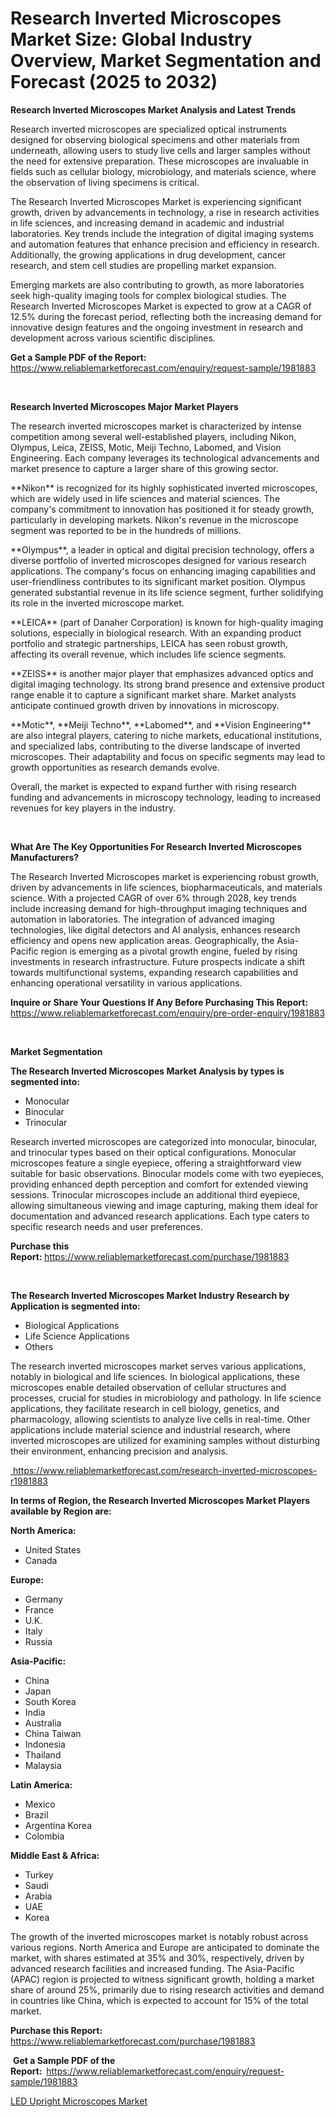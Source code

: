 <p><h1>Research Inverted Microscopes Market Size: Global Industry Overview, Market Segmentation and Forecast (2025 to 2032)</h1></p><p><strong>Research Inverted Microscopes Market Analysis and Latest Trends</strong></p>
<p><p>Research inverted microscopes are specialized optical instruments designed for observing biological specimens and other materials from underneath, allowing users to study live cells and larger samples without the need for extensive preparation. These microscopes are invaluable in fields such as cellular biology, microbiology, and materials science, where the observation of living specimens is critical.</p><p>The Research Inverted Microscopes Market is experiencing significant growth, driven by advancements in technology, a rise in research activities in life sciences, and increasing demand in academic and industrial laboratories. Key trends include the integration of digital imaging systems and automation features that enhance precision and efficiency in research. Additionally, the growing applications in drug development, cancer research, and stem cell studies are propelling market expansion. </p><p>Emerging markets are also contributing to growth, as more laboratories seek high-quality imaging tools for complex biological studies. The Research Inverted Microscopes Market is expected to grow at a CAGR of 12.5% during the forecast period, reflecting both the increasing demand for innovative design features and the ongoing investment in research and development across various scientific disciplines.</p></p>
<p><strong>Get a Sample PDF of the Report:&nbsp;</strong> <a href="https://www.reliablemarketforecast.com/enquiry/request-sample/1981883?utm_campaign=2038&utm_medium=2&utm_source=Github&utm_content=ia&utm_term=02032025&utm_id=research-inverted-microscopes">https://www.reliablemarketforecast.com/enquiry/request-sample/1981883</a></p>
<p>&nbsp;</p>
<p><strong>Research Inverted Microscopes Major Market Players</strong></p>
<p><p>The research inverted microscopes market is characterized by intense competition among several well-established players, including Nikon, Olympus, Leica, ZEISS, Motic, Meiji Techno, Labomed, and Vision Engineering. Each company leverages its technological advancements and market presence to capture a larger share of this growing sector.</p><p>**Nikon** is recognized for its highly sophisticated inverted microscopes, which are widely used in life sciences and material sciences. The company's commitment to innovation has positioned it for steady growth, particularly in developing markets. Nikon's revenue in the microscope segment was reported to be in the hundreds of millions.</p><p>**Olympus**, a leader in optical and digital precision technology, offers a diverse portfolio of inverted microscopes designed for various research applications. The company's focus on enhancing imaging capabilities and user-friendliness contributes to its significant market position. Olympus generated substantial revenue in its life science segment, further solidifying its role in the inverted microscope market.</p><p>**LEICA** (part of Danaher Corporation) is known for high-quality imaging solutions, especially in biological research. With an expanding product portfolio and strategic partnerships, LEICA has seen robust growth, affecting its overall revenue, which includes life science segments.</p><p>**ZEISS** is another major player that emphasizes advanced optics and digital imaging technology. Its strong brand presence and extensive product range enable it to capture a significant market share. Market analysts anticipate continued growth driven by innovations in microscopy.</p><p>**Motic**, **Meiji Techno**, **Labomed**, and **Vision Engineering** are also integral players, catering to niche markets, educational institutions, and specialized labs, contributing to the diverse landscape of inverted microscopes. Their adaptability and focus on specific segments may lead to growth opportunities as research demands evolve.</p><p>Overall, the market is expected to expand further with rising research funding and advancements in microscopy technology, leading to increased revenues for key players in the industry.</p></p>
<p>&nbsp;</p>
<p><strong>What Are The Key Opportunities For Research Inverted Microscopes Manufacturers?</strong></p>
<p><p>The Research Inverted Microscopes market is experiencing robust growth, driven by advancements in life sciences, biopharmaceuticals, and materials science. With a projected CAGR of over 6% through 2028, key trends include increasing demand for high-throughput imaging techniques and automation in laboratories. The integration of advanced imaging technologies, like digital detectors and AI analysis, enhances research efficiency and opens new application areas. Geographically, the Asia-Pacific region is emerging as a pivotal growth engine, fueled by rising investments in research infrastructure. Future prospects indicate a shift towards multifunctional systems, expanding research capabilities and enhancing operational versatility in various applications.</p></p>
<p><strong>Inquire or Share Your Questions If Any Before Purchasing This Report:</strong> <a href="https://www.reliablemarketforecast.com/enquiry/pre-order-enquiry/1981883?utm_campaign=2038&utm_medium=2&utm_source=Github&utm_content=ia&utm_term=02032025&utm_id=research-inverted-microscopes">https://www.reliablemarketforecast.com/enquiry/pre-order-enquiry/1981883</a></p>
<p>&nbsp;</p>
<p><strong>Market Segmentation</strong></p>
<p><strong>The Research Inverted Microscopes Market Analysis by types is segmented into:</strong></p>
<p><ul><li>Monocular</li><li>Binocular</li><li>Trinocular</li></ul></p>
<p><p>Research inverted microscopes are categorized into monocular, binocular, and trinocular types based on their optical configurations. Monocular microscopes feature a single eyepiece, offering a straightforward view suitable for basic observations. Binocular models come with two eyepieces, providing enhanced depth perception and comfort for extended viewing sessions. Trinocular microscopes include an additional third eyepiece, allowing simultaneous viewing and image capturing, making them ideal for documentation and advanced research applications. Each type caters to specific research needs and user preferences.</p></p>
<p><strong>Purchase this Report:&nbsp;</strong><a href="https://www.reliablemarketforecast.com/purchase/1981883?utm_campaign=2038&utm_medium=2&utm_source=Github&utm_content=ia&utm_term=02032025&utm_id=research-inverted-microscopes">https://www.reliablemarketforecast.com/purchase/1981883</a></p>
<p>&nbsp;</p>
<p><strong>The Research Inverted Microscopes Market Industry Research by Application is segmented into:</strong></p>
<p><ul><li>Biological Applications</li><li>Life Science Applications</li><li>Others</li></ul></p>
<p><p>The research inverted microscopes market serves various applications, notably in biological and life sciences. In biological applications, these microscopes enable detailed observation of cellular structures and processes, crucial for studies in microbiology and pathology. In life science applications, they facilitate research in cell biology, genetics, and pharmacology, allowing scientists to analyze live cells in real-time. Other applications include material science and industrial research, where inverted microscopes are utilized for examining samples without disturbing their environment, enhancing precision and analysis.</p></p>
<p><a href="https://www.reliablemarketforecast.com/research-inverted-microscopes-r1981883?utm_campaign=2038&utm_medium=2&utm_source=Github&utm_content=ia&utm_term=02032025&utm_id=research-inverted-microscopes">&nbsp;https://www.reliablemarketforecast.com/research-inverted-microscopes-r1981883</a></p>
<p><strong>In terms of Region, the Research Inverted Microscopes Market Players available by Region are:</strong></p>
<p>
    <p> <strong> North America: </strong>
        <ul>
            <li>United States</li>
            <li>Canada</li>
        </ul>
        </p> 
    <p> <strong> Europe: </strong>
        <ul>
            <li>Germany</li>
            <li>France</li>
            <li>U.K.</li>
            <li>Italy</li>
            <li>Russia</li>
        </ul>
        </p> 
    <p> <strong> Asia-Pacific: </strong>
        <ul>
            <li>China</li>
            <li>Japan</li>
            <li>South Korea</li>
            <li>India</li>
            <li>Australia</li>
            <li>China Taiwan</li>
            <li>Indonesia</li>
            <li>Thailand</li>
            <li>Malaysia</li>
        </ul>
        </p> 
    <p> <strong> Latin America: </strong>
        <ul>
            <li>Mexico</li>
            <li>Brazil</li>
            <li>Argentina Korea</li>
            <li>Colombia</li>
        </ul>
        </p> 
    <p> <strong> Middle East & Africa: </strong>
        <ul>
            <li>Turkey</li>
            <li>Saudi</li>
            <li>Arabia</li>
            <li>UAE</li>
            <li>Korea</li>
        </ul>
    </p>
    </p>
<p><p>The growth of the inverted microscopes market is notably robust across various regions. North America and Europe are anticipated to dominate the market, with shares estimated at 35% and 30%, respectively, driven by advanced research facilities and increased funding. The Asia-Pacific (APAC) region is projected to witness significant growth, holding a market share of around 25%, primarily due to rising research activities and demand in countries like China, which is expected to account for 15% of the total market.</p></p>
<p><strong>Purchase this Report: </strong><a href="https://www.reliablemarketforecast.com/purchase/1981883?utm_campaign=2038&utm_medium=2&utm_source=Github&utm_content=ia&utm_term=02032025&utm_id=research-inverted-microscopes">https://www.reliablemarketforecast.com/purchase/1981883</a></p>
<p>&nbsp;<strong>Get a Sample PDF of the Report:&nbsp;&nbsp;</strong><a href="https://www.reliablemarketforecast.com/enquiry/request-sample/1981883?utm_campaign=2038&utm_medium=2&utm_source=Github&utm_content=ia&utm_term=02032025&utm_id=research-inverted-microscopes">https://www.reliablemarketforecast.com/enquiry/request-sample/1981883</a></p>
<p><strong></strong></p>
<p><p><a href="https://github.com/santosh758595/Market-Research-Report-List-7/blob/main/led-upright-microscopes-market.md?utm_campaign=2038&utm_medium=2&utm_source=Github&utm_content=ia&utm_term=02032025&utm_id=research-inverted-microscopes">LED Upright Microscopes Market</a></p></p>